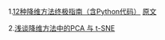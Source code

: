 
1.[12种降维方法终极指南（含Python代码）](https://zhuanlan.zhihu.com/p/43225794)   [原文](https://www.analyticsvidhya.com/blog/2018/08/dimensionality-reduction-techniques-python/)

2.[浅谈降维方法中的PCA 与 t-SNE](https://medium.com/d-d-mag/%E6%B7%BA%E8%AB%87%E5%85%A9%E7%A8%AE%E9%99%8D%E7%B6%AD%E6%96%B9%E6%B3%95-pca-%E8%88%87-t-sne-d4254916925b)









